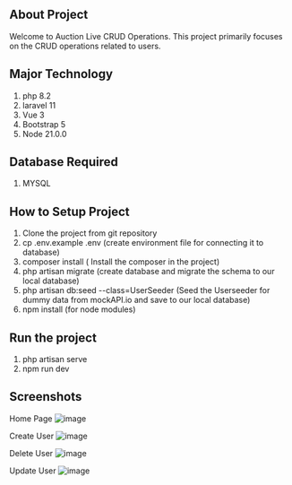 ## About Project
Welcome to Auction Live CRUD Operations. This project primarily focuses on the CRUD operations related to users.

## Major Technology
1) php 8.2
2) laravel 11
3) Vue 3
4) Bootstrap 5
5) Node 21.0.0

## Database Required
1) MYSQL

## How to Setup Project
1) Clone the project from git repository
2) cp .env.example .env (create environment file for connecting it to database)
3) composer install ( Install the composer in the project)
4) php artisan migrate (create database and migrate the schema to our local database)
5) php artisan db:seed --class=UserSeeder (Seed the Userseeder for dummy data from mockAPI.io and save to our local database)
6) npm install (for node modules)

## Run the project
1) php artisan serve
2) npm run dev

## Screenshots
Home Page
![image](https://github.com/Rubin1234/auctions-live-crud/assets/50777621/11ea7be7-9703-4521-8fcb-dbc3a595797d)

Create User
![image](https://github.com/Rubin1234/auctions-live-crud/assets/50777621/4cb30a5a-41e9-4c53-9dd4-0a5092a6f9f9)

Delete User
![image](https://github.com/Rubin1234/auctions-live-crud/assets/50777621/1b3883ca-dbde-4b6a-8456-a7b798497543)


Update User
![image](https://github.com/Rubin1234/auctions-live-crud/assets/50777621/b56c3082-59c8-4189-8da7-06a990f4b0b9)




